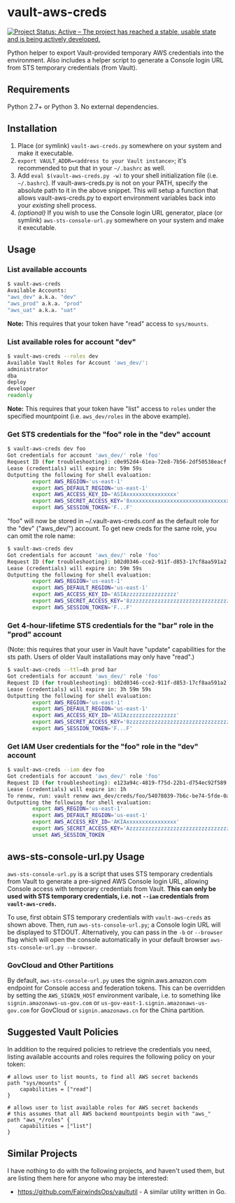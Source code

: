 # vault-aws-creds

[![Project Status: Active – The project has reached a stable, usable state and is being actively developed.](http://www.repostatus.org/badges/latest/active.svg)](http://www.repostatus.org/#active)

Python helper to export Vault-provided temporary AWS credentials into the environment.
Also includes a helper script to generate a Console login URL from STS temporary credentials (from Vault).

## Requirements

Python 2.7+ or Python 3. No external dependencies.

## Installation

1. Place (or symlink) ``vault-aws-creds.py`` somewhere on your system and make it executable.
2. ``export VAULT_ADDR=<address to your Vault instance>``; it's recommended to
  put that in your ``~/.bashrc`` as well.
3. Add ``eval $(vault-aws-creds.py -w)`` to your shell initialization file (i.e. ``~/.bashrc``).
  If vault-aws-creds.py is not on your PATH, specify the absolute path to it in the
  above snippet. This will setup a function that allows vault-aws-creds.py to export environment
  variables back into your _existing_ shell process.
4. *(optional)* If you wish to use the Console login URL generator, place
  (or symlink) ``aws-sts-console-url.py`` somewhere on your system and make it
  executable.

## Usage

### List available accounts

```bash
$ vault-aws-creds
Available Accounts:
"aws_dev" a.k.a. "dev"
"aws_prod" a.k.a. "prod"
"aws_uat" a.k.a. "uat"
```

__Note:__ This requires that your token have "read" access to ``sys/mounts``.

### List available roles for account "dev"

```bash
$ vault-aws-creds --roles dev
Available Vault Roles for Account 'aws_dev/':
administrator
dba
deploy
developer
readonly
```

__Note:__ This requires that your token have "list" access to ``roles`` under the specified mountpoint (i.e. ``aws_dev/roles`` in the above example).

### Get STS credentials for the "foo" role in the "dev" account

```bash
$ vault-aws-creds dev foo
Got credentials for account 'aws_dev/' role 'foo'
Request ID (for troubleshooting): c0e952d4-61ea-72e8-7b56-2df50538eacf
Lease (credentials) will expire in: 59m 59s
Outputting the following for shell evaluation:
        export AWS_REGION='us-east-1'
        export AWS_DEFAULT_REGION='us-east-1'
        export AWS_ACCESS_KEY_ID='ASIAxxxxxxxxxxxxxxxx'
        export AWS_SECRET_ACCESS_KEY='8xxxxxxxxxxxxxxxxxxxxxxxxxxxxxxxxxxxxxxE'
        export AWS_SESSION_TOKEN='F...F'
```

"foo" will now be stored in ~/.vault-aws-creds.conf as the default role for the
"dev" ("aws_dev/") account. To get new creds for the same role, you can omit
the role name:

```bash
$ vault-aws-creds dev
Got credentials for account 'aws_dev/' role 'foo'
Request ID (for troubleshooting): b02d0346-cce2-911f-d853-17cf8aa591a2
Lease (credentials) will expire in: 59m 59s
Outputting the following for shell evaluation:
        export AWS_REGION='us-east-1'
        export AWS_DEFAULT_REGION='us-east-1'
        export AWS_ACCESS_KEY_ID='ASIAzzzzzzzzzzzzzzzz'
        export AWS_SECRET_ACCESS_KEY='8zzzzzzzzzzzzzzzzzzzzzzzzzzzzzzzzzzzzzzE'
        export AWS_SESSION_TOKEN='F...F'
```

### Get 4-hour-lifetime STS credentials for the "bar" role in the "prod" account

(Note: this requires that your user in Vault have "update" capabilities for the sts path. Users of older Vault installations may only have "read".)

```bash
$ vault-aws-creds --ttl=4h prod bar
Got credentials for account 'aws_dev/' role 'foo'
Request ID (for troubleshooting): b02d0346-cce2-911f-d853-17cf8aa591a2
Lease (credentials) will expire in: 3h 59m 59s
Outputting the following for shell evaluation:
        export AWS_REGION='us-east-1'
        export AWS_DEFAULT_REGION='us-east-1'
        export AWS_ACCESS_KEY_ID='ASIAzzzzzzzzzzzzzzzz'
        export AWS_SECRET_ACCESS_KEY='8zzzzzzzzzzzzzzzzzzzzzzzzzzzzzzzzzzzzzzE'
        export AWS_SESSION_TOKEN='F...F'
```

### Get IAM User credentials for the "foo" role in the "dev" account

```bash
$ vault-aws-creds --iam dev foo
Got credentials for account 'aws_dev/' role 'foo'
Request ID (for troubleshooting): e123a94c-4819-f75d-22b1-d754ec92f589
Lease (credentials) will expire in: 1h
To renew, run: vault renew aws_dev/creds/foo/54078039-7b6c-be74-5fde-0adb3b209317
Outputting the following for shell evaluation:
        export AWS_REGION='us-east-1'
        export AWS_DEFAULT_REGION='us-east-1'
        export AWS_ACCESS_KEY_ID='AKIAxxxxxxxxxxxxxxxx'
        export AWS_SECRET_ACCESS_KEY='AzzzzzzzzzzzzzzzzzzzzzzzzzzzzzzzzzzzzzzB'
        unset AWS_SESSION_TOKEN
```

## aws-sts-console-url.py Usage

``aws-sts-console-url.py`` is a script that uses STS temporary credentials
from Vault to generate a pre-signed AWS Console login URL, allowing Console
access with temporary credentials from Vault. **This can only be used with STS
temporary credentials, i.e. not ``--iam`` credentials from ``vault-aws-creds``.**

To use, first obtain STS temporary credentials with ``vault-aws-creds`` as shown
above. Then, run ``aws-sts-console-url.py``; a Console login URL will be displayed
to STDOUT.  Alternatively, you can pass in the `-b` or `--browser` flag which
will open the console automatically in your default browser
`aws-sts-console-url.py --browser`.

### GovCloud and Other Partitions

By default, ``aws-sts-console-url.py`` uses the signin.aws.amazon.com endpoint for Console access and federation tokens. This can be overridden by setting the ``AWS_SIGNIN_HOST`` environment varibale, i.e. to something like ``signin.amazonaws-us-gov.com`` or ``us-gov-east-1.signin.amazonaws-us-gov.com`` for GovCloud or ``signin.amazonaws.cn`` for the China partition.

## Suggested Vault Policies

In addition to the required policies to retrieve the credentials you need,
listing available accounts and roles requires the following policy on your token:

```
# allows user to list mounts, to find all AWS secret backends
path "sys/mounts" {
    capabilities = ["read"]
}

# allows user to list available roles for AWS secret backends
# this assumes that all AWS backend mountpoints begin with "aws_"
path "aws_*/roles" {
    capabilities = ["list"]
}
```

## Similar Projects

I have nothing to do with the following projects, and haven't used them, but are listing them here for anyone who may be interested:

* https://github.com/FairwindsOps/vaultutil - A similar utility written in Go.
